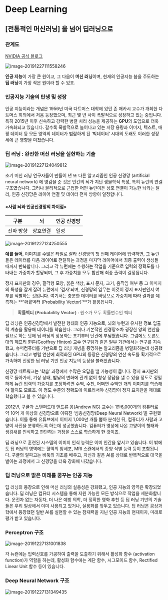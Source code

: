 # Deep Learning



## [전통적인 머신러닝] 을 넘어 딥러닝으로

### 관계도

[NVIDIA 공식 블로그](https://blogs.nvidia.co.kr/2016/08/03/difference_ai_learning_machinelearning/)

![image-20191227111558246](C:\Users\mseok\AppData\Roaming\Typora\typora-user-images\image-20191227111558246.png)

**인공 지능**이 가장 큰 원이고, 그 다음이 **머신 러닝**이며, 현재의 인공지능 붐을 주도하는 **딥 러닝**이 가장 작은 원이라 할 수 있죠.



### 인공지능 기술의 탄생 및 성장



인공 지능이라는 개념은 1956년 미국 다트머스 대학에 있던 존 매카시 교수가 개최한 다트머스 회의에서 처음 등장했으며, 최근 몇 년 사이 폭발적으로 성장하고 있는 중입니다. 특히 2015년 이후 신속하고 강력한 병렬 처리 성능을 제공하는 **GPU**의 도입으로 더욱 가속화되고 있습니다. 갈수록 폭발적으로 늘어나고 있는 저장 용량과 이미지, 텍스트, 매핑 데이터 등 모든 영역의 데이터가 범람하게 된 ‘빅데이터’ 시대의 도래도 이러한 성장세에 큰 영향을 미쳤습니다.



### 딥 러닝 : 완전한 머신 러닝을 실현하는 기술



![image-20191227124049812](C:\Users\mseok\AppData\Roaming\Typora\typora-user-images\image-20191227124049812.png)

초기 머신 러닝 연구자들이 만들어 낸 또 다른 알고리즘인 인공 신경망 (artificial neural network) 에 영감을 준 것은 인간의 뇌가 지닌 생물학적 특성, 특히 뉴런의 연결 구조였습니다. 그러나 물리적으로 근접한 어떤 뉴런이든 상호 연결이 가능한 뇌와는 달리, 인공 신경망은 레이어 연결 및 데이터 전파 방향이 일정합니다.



#### <사람 뇌와 인공신경망의 차이점>

| 구분      | 뇌       | 인공 신경망 |
| --------- | -------- | ----------- |
| 전파 방향 | 상호연결 | 일정        |



![image-20191227124250555](C:\Users\mseok\AppData\Roaming\Typora\typora-user-images\image-20191227124250555.png)



**예를 들어**, 이미지를 수많은 타일로 잘라 신경망의 첫 번째 레이어에 입력하면, 그 뉴런들은 데이터를 다음 레이어로 전달하는 과정을 마지막 레이어에서 최종 출력이 생성될 때까지 반복합니다. 그리고 각 뉴런에는 수행하는 작업을 기준으로 입력의 정확도를 나타내는 가중치가 할당되며, 그 후 가중치를 모두 합산해 최종 출력이 결정됩니다.

정지 표지판의 경우, 팔각형 모양, 붉은 색상, 표시 문자, 크기, 움직임 여부 등 그 이미지의 특성을 잘게 잘려 뉴런에서 '검사'되며, 신경망의 임무는 이것이 정지 표지판인지 여부를 식별하는 것입니다. 여기서는 충분한 데이터를 바탕으로 가중치에 따라 결과를 예측하는 **'확률벡터 (Probability Vector)'**가 활용됩니다.

> **확률벡터 (Probability Vector)** : 원소가 모두 확률변수인 벡터

딥 러닝은 인공신경망에서 발전한 형태의 인공 지능으로, 뇌의 뉴런과 유사한 정보 입출력 계층을 활용해 데이터를 학습한다. 그러나 기본적인 신경망조차 굉장한 양의 연산을 필요로 하는 탓에 딥 러닝의 상용화는 초기부터 난관에 부딪혔습니다. 그럼에도 토론토대의 제프리 힌튼(Geoffrey Hinton) 교수 연구팀과 같은 일부 기관에서는 연구를 지속했고, 슈퍼컴퓨터를 기반으로 딥 러닝 개념을 증명하는 알고리즘을 병렬화하는데 성공했습니다. 그리고 병렬 연산에 최적화된 GPU의 등장은 신경망의 연산 속도를 획기적으로 가속하며 진정한 딥 러닝 기반 인공 지능의 등장을 불러왔습니다.

신경망 네트워크는 ‘학습’ 과정에서 수많은 오답을 낼 가능성이 큽니다. 정지 표지판의 예로 돌아가서, 기상 상태, 밤낮의 변화에 관계 없이 항상 정답을 낼 수 있을 정도로 정밀하게 뉴런 입력의 가중치를 조정하려면 수백, 수천, 어쩌면 수백만 개의 이미지를 학습해야 할지도 모르죠. 이 정도 수준의 정확도에 이르러서야 신경망이 정지 표지판을 제대로 학습했다고 볼 수 있습니다.

2012년, 구글과 스탠퍼드대 앤드류 응(Andrew NG) 교수는 1만6,000개의 컴퓨터로 약 10억 개 이상의 신경망으로 이뤄진 ‘심층신경망(Deep Neural Network)’을 구현했습니다. 이를 통해 유튜브에서 이미지 1,000만 개를 뽑아 분석한 뒤, 컴퓨터가 사람과 고양이 사진을 분류하도록 하는데 성공했습니다. 컴퓨터가 영상에 나온 고양이의 형태와 생김새를 인식하고 판단하는 과정을 스스로 학습하게 한 것이죠.

딥 러닝으로 훈련된 시스템의 이미지 인식 능력은 이미 인간을 앞서고 있습니다. 이 밖에도 딥 러닝의 영역에는 혈액의 암세포, MRI 스캔에서의 종양 식별 능력 등이 포함됩니다. 구글의 알파고는 바둑의 기초를 배우고, 자신과 같은 AI를 상대로 반복적으로 대국을 벌이는 과정에서 그 신경망을 더욱 강화해 나갔습니다.



### 딥 러닝으로 밝은 미래를 꿈꾸는 인공 지능



딥 러닝의 등장으로 인해 머신 러닝의 실용성은 강화됐고, 인공 지능의 영역은 확장되었습니다. 딥 러닝은 컴퓨터 시스템을 통해 지원 가능한 모든 방식으로 작업을 세분화합니다. 운전자 없는 자동차, 더 나은 예방 의학, 더 정확한 영화 추천 등 딥 러닝 기반의 기술들은 우리 일상에서 이미 사용되고 있거나, 실용화를 앞두고 있습니다. 딥 러닝은 공상과학에서 등장했던 일반 AI를 실현할 수 있는 잠재력을 지닌 인공 지능의 현재이자, 미래로 평가 받고 있습니다.



### Perceptron 구조

![image-20191227131001838](C:\Users\mseok\AppData\Roaming\Typora\typora-user-images\image-20191227131001838.png)

각 뉴런에는 입력신호를 가공하여 출력을 도출하기 위해서 활성화 함수 (activation function)가 역할을 하는데, 활성화 함수에는 계단 함수, 시그모이드 함수, Rectified Linear Unit 함수 등이 있습니다. 



### Deep Neural Network 구조

![image-20191227131349435](C:\Users\mseok\AppData\Roaming\Typora\typora-user-images\image-20191227131349435.png)

